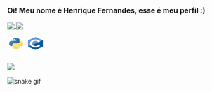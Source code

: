 ### Oi! Meu nome é Henrique Fernandes, esse é meu perfil :)

<a href="https://github.com/8enrich/github-readme-stats">
  <img height=200 align="center" src="https://github-readme-stats.vercel.app/api?username=8enrich&theme=tokyonight" />
</a>
<a href="https://github.com/8enrich/convoychat">
  <img height=200 align="center" src="https://github-readme-stats.vercel.app/api/top-langs?username=8enrich&layout=compact&langs_count=8&card_width=320" />
</a>

<div style="display: inline_block"><br>
  <img align="center" alt="Python" height="30" width="40" src="https://raw.githubusercontent.com/devicons/devicon/master/icons/python/python-original.svg">
  <img align="center" alt="C" height="30" width="40" src="https://raw.githubusercontent.com/devicons/devicon/master/icons/c/c-original.svg">
  
</div>

## 

<div> 
  <a href = "mailto:henriqueftcunha@gmail.com"><img src="https://img.shields.io/badge/-Gmail-%23333?style=for-the-badge&logo=gmail&logoColor=white" target="_blank"></a>
  
</div>

![snake gif](https://github.com/8enrich/8enrich/blob/output/github-contribution-grid-snake.gif)
